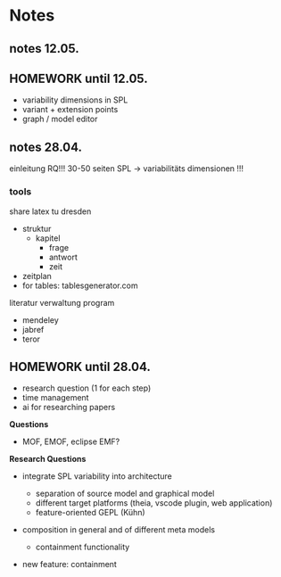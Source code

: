 # Notes

## notes 12.05.

## HOMEWORK until 12.05.

- variability dimensions in SPL
- variant + extension points
- graph / model editor

## notes 28.04.

einleitung RQ!!!
30-50 seiten
SPL -> variabilitäts dimensionen !!!

### tools

share latex tu dresden
- struktur
    - kapitel
        - frage
        - antwort
        - zeit
- zeitplan
- for tables: tablesgenerator.com

literatur verwaltung program
- mendeley
- jabref
- teror

## HOMEWORK until 28.04.

- research question (1 for each step)
- time management
- ai for researching papers

**Questions**

- MOF, EMOF, eclipse EMF?

**Research Questions**

- integrate SPL variability into architecture
    - separation of source model and graphical model
    - different target platforms (theia, vscode plugin, web application)
    - feature-oriented GEPL (Kühn)

- composition in general and of different meta models
    - containment functionality

- new feature: containment